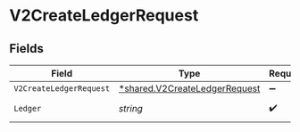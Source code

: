 # V2CreateLedgerRequest


## Fields

| Field                                                                         | Type                                                                          | Required                                                                      | Description                                                                   | Example                                                                       |
| ----------------------------------------------------------------------------- | ----------------------------------------------------------------------------- | ----------------------------------------------------------------------------- | ----------------------------------------------------------------------------- | ----------------------------------------------------------------------------- |
| `V2CreateLedgerRequest`                                                       | [*shared.V2CreateLedgerRequest](../../models/shared/v2createledgerrequest.md) | :heavy_minus_sign:                                                            | N/A                                                                           |                                                                               |
| `Ledger`                                                                      | *string*                                                                      | :heavy_check_mark:                                                            | Name of the ledger.                                                           | ledger001                                                                     |